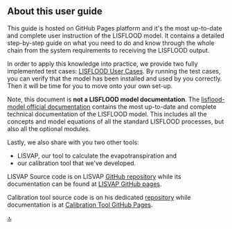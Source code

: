 ## About this user guide


This guide is hosted on GitHub Pages platform and it's the most up-to-date and complete user instruction of the LISFLOOD model. 
It contains a detailed step-by-step guide on what you need to do and know through the whole chain from the system requirements to receiving the LISFLOOD output. 

In order to apply this knowledge into practice, we provide two fully implemented test cases: [LISFLOOD User Cases](https://github.com/ec-jrc/lisflood-usecases/). By running the test cases, you can verify that the model has been installed and used by you correctly. Then it will be time for you to move onto your own set-up.

Note, this document is **not a LISFLOOD model documentation**. The [lisflood-model official documentation](https://ec-jrc.github.io/lisflood-model/) contains the most up-to-date and complete technical documentation of the LISFLOOD model. This includes all the concepts and model equations of all the standard LISFLOOD processes, but also all the optional modules. 

Lastly, we also share with you two other tools: 

* LISVAP, our tool to calculate the evapotranspiration and 
* our calibration tool that we've developed.
 
LISVAP Source code is on LISVAP [GitHub repository](https://github.com/ec-jrc/lisflood-lisvap) while its documentation can be found at [LISVAP GitHub pages](https://ec-jrc.github.io/lisflood-lisvap/).

Calibration tool source code is on his dedicated [repository](https://github.com/ec-jrc/lisflood-calibration) while documentation is at [Calibration Tool GitHub Pages](https://ec-jrc.github.io/lisflood-calibration/).

[🔝](#top)
